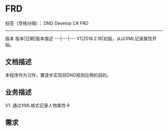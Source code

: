 ﻿# FRD

标签（空格分隔）： DND Develop C# FRD

---

版本
版本|日期|版本描述
---|---|---
V1|2018.2.16|初版，从以XML记录属性开始。

## 文档描述
本程序作为习作，要逐步实现将DND规则应用的目的。

## 业务描述
V1. 通过XML格式记录人物属性卡

## 需求




